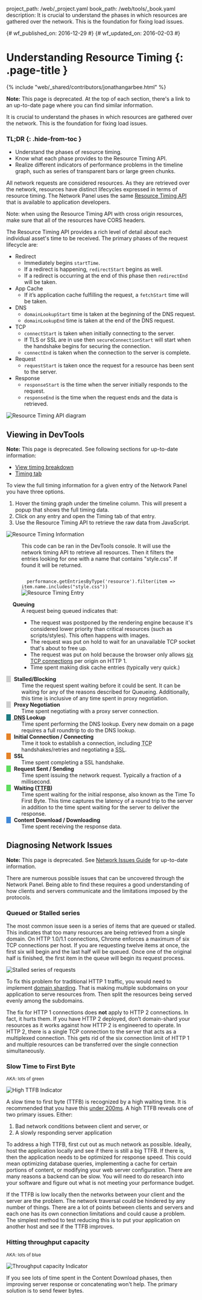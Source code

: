 project_path: /web/_project.yaml
book_path: /web/tools/_book.yaml
description: It is crucial to understand the phases in which resources are gathered over the network. This is the foundation for fixing load issues.

{# wf_published_on: 2016-12-29 #}
{# wf_updated_on: 2016-02-03 #}

# Understanding Resource Timing {: .page-title }

{% include "web/_shared/contributors/jonathangarbee.html" %}

<aside class="note">
  <b>Note:</b> This page is deprecated. At the top of each section, there's a
  link to an up-to-date page where you can find similar information.
</aside>

It is crucial to understand the phases in which resources are gathered over the network. This is the foundation for fixing load issues.


### TL;DR {: .hide-from-toc }
- Understand the phases of resource timing.
- Know what each phase provides to the Resource Timing API.
- Realize different indicators of performance problems in the timeline graph, such as series of transparent bars or large green chunks.


All network requests are considered resources.
As they are retrieved over the network, resources have distinct lifecycles expressed in terms of resource timing.
The Network Panel uses the same [Resource Timing API](http://www.w3.org/TR/resource-timing) that is available to application developers.

Note: when using the Resource Timing API with cross origin resources, make
sure that all of the resources have CORS headers.

The Resource Timing API provides a rich level of detail about each individual asset's time to be received.
The primary phases of the request lifecycle are:

*   Redirect
    *   Immediately begins `startTime`.
    *   If a redirect is happening, `redirectStart` begins as well.
    *   If a redirect is occurring at the end of this phase then `redirectEnd` will be taken.
*   App Cache
    *   If it’s application cache fulfilling the request, a `fetchStart` time will be taken.
*   DNS
    *   `domainLookupStart` time is taken at the beginning of the DNS request.
    *   `domainLookupEnd` time is taken at the end of the DNS request.
* TCP
    *   `connectStart` is taken when initially connecting to the server.
    *   If TLS or SSL are in use then `secureConnectionStart` will start when the handshake begins for securing the connection.
    *   `connectEnd` is taken when the connection to the server is complete.
*   Request
    *   `requestStart` is taken once the request for a resource has been sent to the server.
*   Response
    *   `responseStart` is the time when the server initially responds to the request.
    *   `responseEnd` is the time when the request ends and the data is retrieved.

![Resource Timing API diagram](imgs/resource-timing-api.png)

## Viewing in DevTools

<aside class="note">
  <b>Note:</b> This page is deprecated. See following sections for up-to-date
  information:
  <ul>
    <li><a href="reference#timing-breakdown">View timing breakdown</a></li>
    <li><a href="reference#timing">Timing tab</a></li>
  </ul>
</aside>

To view the full timing information for a given entry of the Network Panel you have three options.

1. Hover the timing graph under the timeline column. This will present a popup that shows the full timing data.
2. Click on any entry and open the Timing tab of that entry.
3. Use the Resource Timing API to retrieve the raw data from JavaScript.

![Resource Timing Information](imgs/resource-timing-data.png)

<figure>
<figcaption>
<p>
  This code can be ran in the DevTools console.
  It will use the network timing API to retrieve all resources.
  Then it filters the entries looking for one with a name that contains "style.css".
  If found it will be returned.
</p>
<code>
  performance.getEntriesByType('resource').filter(item => item.name.includes("style.css"))
</code>
</figcaption>
<img src="imgs/resource-timing-entry.png" alt="Resource Timing Entry">
</figure>

<style>
dt:before {
  content: "\00a0\00a0\00a0";
}
dt strong {
  margin-left: 5px;
}
dt.stalled:before, dt.proxy-negotiation:before {
  background-color: #cdcdcd;
}
dt.dns-lookup:before {
  background-color: #1f7c83;
}
dt.initial-connection:before, dt.ssl:before {
  background-color: #e58226;
}
dt.request-sent:before, dt.ttfb:before {
  background-color: #5fdd5f;
}
dt.content-download:before {
  background-color: #4189d7;
}
</style>

<dl>

  <dt class="queued"><strong>Queuing</strong></dt>
  <dd>
    A request being queued indicates that:
      <ul>
        <li>
        The request was postponed by the rendering engine because it's considered lower priority than critical resources (such as scripts/styles).
        This often happens with images.
        </li>
        <li>
        The request was put on hold to wait for an unavailable TCP socket that's about to free up.
        </li>
        <li>
        The request was put on hold because the browser only allows <a href="https://crbug.com/12066">six TCP connections</a> per origin on HTTP 1.
        </li>
        <li>
        Time spent making disk cache entries (typically very quick.)
        </li>
      </ul>
  </dd>

  <dt class="stalled"><strong> Stalled/Blocking</strong></dt>
  <dd>
    Time the request spent waiting before it could be sent.
    It can be waiting for any of the reasons described for Queueing.
    Additionally, this time is inclusive of any time spent in proxy negotiation.
  </dd>

  <dt class="proxy-negotiation"><strong> Proxy Negotiation</strong></dt>
  <dd>Time spent negotiating with a proxy server connection.</dd>

  <dt class="dns-lookup"><strong><abbr title="Domain Name System"> DNS</abbr> Lookup</strong></dt>
  <dd>
    Time spent performing the DNS lookup.
    Every new domain on a page requires a full roundtrip to do the DNS lookup.
  </dd>

  <dt class="initial-connection"><strong> Initial Connection / Connecting</strong></dt>
  <dd>Time it took to establish a connection, including <abbr title="Transmission Control Protocol">TCP</abbr> handshakes/retries and negotiating a <abbr title="Secure Sockets Layer">SSL</abbr>.</dd>

  <dt class="ssl"><strong> SSL</strong></dt>
  <dd>Time spent completing a SSL handshake.</dd>

  <dt class="request-sent"><strong> Request Sent / Sending</strong></dt>
  <dd>
    Time spent issuing the network request.
    Typically a fraction of a millisecond.
  </dd>

  <dt class="ttfb"><strong> Waiting (<abbr title="Time To First Byte">TTFB</abbr>)</strong></dt>
  <dd>
    Time spent waiting for the initial response, also known as the Time To First Byte.
    This time captures the latency of a round trip to the server in addition to the time spent waiting for the server to deliver the response.
  </dd>

  <dt class="content-download"><strong> Content Download / Downloading</strong></dt>
  <dd>Time spent receiving the response data.</dd>
</dl>


## Diagnosing Network Issues

<aside class="note">
  <b>Note:</b> This page is deprecated. See
  <a href="issues">Network Issues Guide</a>
  for up-to-date information.
</aside>

There are numerous possible issues that can be uncovered through the Network Panel.
Being able to find these requires a good understanding of how clients and servers communicate and the limitations imposed by the protocols.

### Queued or Stalled series

The most common issue seen is a series of items that are queued or stalled.
This indicates that too many resources are being retrieved from a single domain.
On HTTP 1.0/1.1 connections, Chrome enforces a maximum of six TCP connections per host.
If you are requesting twelve items at once, the first six will begin and the last half will be queued.
Once one of the original half is finished, the first item in the queue will begin its request process.

![Stalled series of requests](imgs/stalled-request-series.png)

To fix this problem for traditional HTTP 1 traffic, you would need to implement [domain sharding](https://www.maxcdn.com/one/visual-glossary/domain-sharding-2/).
That is making multiple subdomains on your application to serve resources from.
Then split the resources being served evenly among the subdomains.

The fix for HTTP 1 connections does **not** apply to HTTP 2 connections.
In fact, it hurts them. If you have HTTP 2 deployed, don’t domain-shard your resources as it works against how HTTP 2 is engineered to operate.
In HTTP 2, there is a single TCP connection to the server that acts as a multiplexed connection.
This gets rid of the six connection limit of HTTP 1 and multiple resources can be transferred over the single connection simultaneously.

### Slow Time to First Byte

<small>AKA: lots of green</small>

![High TTFB Indicator](imgs/indicator-of-high-ttfb.png)

A slow time to first byte (TTFB) is recognized by a high waiting time.
It is recommended that you have this [under 200ms](/speed/docs/insights/Server).
A high TTFB reveals one of two primary issues. Either:

1. Bad network conditions between client and server, or
2. A slowly responding server application

To address a high TTFB, first cut out as much network as possible.
Ideally, host the application locally and see if there is still a big TTFB.
If there is, then the application needs to be optimized for response speed.
This could mean optimizing database queries, implementing a cache for certain portions of content, or modifying your web server configuration.
There are many reasons a backend can be slow.
You will need to do research into your software and figure out what is not meeting your performance budget.

If the TTFB is low locally then the networks between your client and the server are the problem.
The network traversal could be hindered by any number of things.
There are a lot of points between clients and servers and each one has its own connection limitations and could cause a problem.
The simplest method to test reducing this is to put your application on another host and see if the TTFB improves.

### Hitting throughput capacity

<small>AKA: lots of blue</small>

![Throughput capacity Indicator](imgs/indicator-of-large-content.png)

If you see lots of time spent in the Content Download phases, then improving server response or concatenating won't help.
The primary solution is to send fewer bytes.
